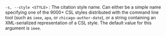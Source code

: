 `-s, --style <STYLE>`
: The citation style name. Can either be a simple name specifying one
  of the 9000+ CSL styles distributed with the command line tool (such
  as `ieee`, `apa`, or `chicago-author-date`), or a string containing
  an XML-serialized representation of a CSL style. The default value
  for this argument is `ieee`.
